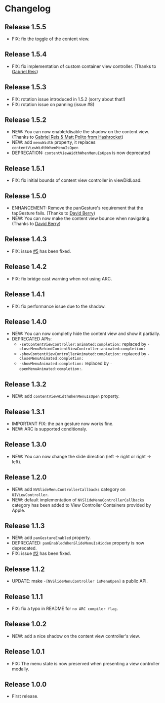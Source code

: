 # Changelog

## Release 1.5.5

* FIX: fix the toggle of the content view.

## Release 1.5.4

* FIX: fix implementation of custom container view controller. (Thanks to [Gabriel Reis](https://github.com/greis))

## Release 1.5.3

* FIX: rotation issue introduced in 1.5.2 (sorry about that!)
* FIX: rotation issue on panning (issue #8)

## Release 1.5.2

* NEW: You can now enable/disable the shadow on the content view. (Thanks to [Gabriel Reis & Matt Polito from Hashrocket](https://github.com/hashrocketeer))
* NEW: add `menuWidth` property, it replaces `contentViewWidthWhenMenuIsOpen`
* DEPRECATION: `contentViewWidthWhenMenuIsOpen` is now deprecated

## Release 1.5.1

* FIX: fix initial bounds of content view controller in viewDidLoad.

## Release 1.5.0

* ENHANCEMENT: Remove the panGesture's requirement that the tapGesture fails. (Thanks to [David Berry](https://github.com/DavidBarry))
* NEW: You can now make the content view bounce when navigating. (Thanks to [David Berry](https://github.com/DavidBarry))

## Release 1.4.3

* FIX: issue [#5](https://github.com/nverinaud/NVSlideMenuController/issues/5) has been fixed.

## Release 1.4.2

* FIX: fix bridge cast warning when not using ARC.

## Release 1.4.1

* FIX: fix performance issue due to the shadow.

## Release 1.4.0

* NEW: You can now completly hide the content view and show it partially.
* DEPRECATED APIs:
	* `-setContentViewController:animated:completion:` replaced by  `-closeMenuBehindContentViewController:animated:completion:`
	* `-showContentViewControllerAnimated:completion:` replaced by `-closeMenuAnimated:completion:`
	* `-showMenuAnimated:completion:` replaced by `-openMenuAnimated:completion:`.

## Release 1.3.2

* NEW: add `contentViewWidthWhenMenuIsOpen` property.

## Release 1.3.1

* IMPORTANT FIX: the pan gesture now works fine.
* NEW: ARC is supported conditionaly.

## Release 1.3.0

* NEW: You can now change the slide direction (left -> right or right -> left).

## Release 1.2.0

* NEW: add `NVSlideMenuControllerCallbacks` category on `UIViewController`.
* NEW: default implementation of `NVSlideMenuControllerCallbacks` category has 
been added to View Controller Containers provided by Apple.

## Release 1.1.3

* NEW: add `panGestureEnabled` property.
* DEPRECATED: `panEnabledWhenSlideMenuIsHidden` property is now deprecated.
* FIX: issue [#2](https://github.com/nverinaud/NVSlideMenuController/issues/2) has been fixed.

## Release 1.1.2

* UPDATE: make `-[NVSlideMenuController isMenuOpen]` a public API.

## Release 1.1.1

* FIX: fix a typo in README for `no ARC compiler flag`.

## Release 1.0.2

* NEW: add a nice shadow on the content view controller's view.

## Release 1.0.1

* FIX: The menu state is now preserved when presenting a view controller modally.

## Release 1.0.0

* First release.

